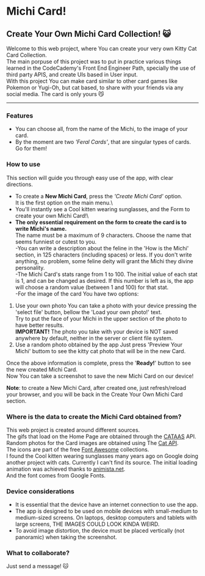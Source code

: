 # Michi Card!
## Create Your Own Michi Card Collection! :smiley_cat:

Welcome to this web project, where You can create your very own Kitty Cat Card Collection.\
The main porpuse of this project was to put in practice various things learned in the CodeCademy's Front End Engineer Path, specially the use of third party APIS, and create UIs based in User input.\
With this project You can make card similar to other card games like Pokemon or Yugi-Oh, but cat based, to share with your friends via any social media. The card is only yours :smirk_cat:
- - - 


### Features
- You can choose all, from the name of the Michi, to the image of your card.
- By the moment are two *'Feral Cards'*, that are singular types of cards. Go for them!


### How to use
This section will guide you through easy use of the app, with clear directions.
- To create a **New Michi Card**, press the *'Create Michi Card'* option.\
It is the first option on the main menu.\
- You'll instantly see a Cool kitten wearing sunglasses, and the Form to create your own Michi Card!\
- **The only essential requirement on the form to create the card is to write Michi's name.**\
The name must be a maximum of 9 characters. Choose the name that seems funniest or cutest to you.\
-You can write a description about the feline in the 'How is the Michi' section, in 125 characters (including spaces) or less. If you don't write anything, no problem, some feline deity will grant the Michi they divine personality.\
-The Michi Card's stats range from 1 to 100. The initial value of each stat is 1, and can be changed as desired. If this number is left as is, the app will choose a random value (between 1 and 100) for that stat.\
-For the image of the card You have two options:
1. Use your own photo
You can take a photo with your device pressing the 'select file' button, bellow the 'Load your own photo!' text.\
Try to put the face of your Michi in the upper section of the photo to have better results.\
**IMPORTANT!** The photo you take with your device is NOT saved anywhere by default, neither in the server or client file system.
2. Use a random photo obtained by the app
Just press 'Preview Your Michi' buttom to see the kitty cat photo that will be in the new Card.

Once the above information is complete, press the '**Ready!**' button to see the new created Michi Card.\
Now You can take a screenshot to save the new Michi Card on our device!

**Note**: to create a New Michi Card, after created one, just refresh/reload your browser, and you will be back in the Create Your Own Michi Card section.

### Where is the data to create the Michi Card obtained from?
This web project is created around different sources.\
The gifs that load on the Home Page are obtained through the [CATAAS](https://cataas.com/) API.\
Random photos for the Card images are obtained using The [Cat API](https://thecatapi.com/).\
The icons are part of the free [Font Awesome](https://fontawesome.com/) collections.\
I found the Cool kitten wearing sunglasses many years ago on Google doing another project with cats. Currently I can't find its source. The initial loading animation was achieved thanks to [animista.net](https://animista.net/).\
And the font comes from Google Fonts.

### Device considerations
- It is essential that the device have an internet connection to use the app.
- The app is designed to be used on mobile devices with small-medium to medium-sized screens. On laptops, desktop computers and tablets with large screens, THE IMAGES COULD LOOK KINDA WEIRD.
- To avoid image distortion, the device must be placed vertically (not panoramic) when taking the screenshot.


### What to collaborate?
Just send a message! :cat:

